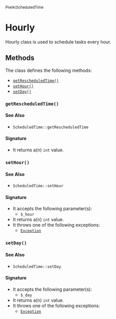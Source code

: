 <small>Piwik\ScheduledTime</small>

Hourly
======

Hourly class is used to schedule tasks every hour.


Methods
-------

The class defines the following methods:

- [`getRescheduledTime()`](#getRescheduledTime)
- [`setHour()`](#setHour)
- [`setDay()`](#setDay)

<a name="getrescheduledtime" id="getrescheduledtime"></a>
### `getRescheduledTime()`

#### See Also

- `ScheduledTime::getRescheduledTime`

#### Signature

- It returns a(n) `int` value.

<a name="sethour" id="sethour"></a>
### `setHour()`

#### See Also

- `ScheduledTime::setHour`

#### Signature

- It accepts the following parameter(s):
    - `$_hour`
- It returns a(n) `int` value.
- It throws one of the following exceptions:
    - [`Exception`](http://php.net/class.Exception)

<a name="setday" id="setday"></a>
### `setDay()`

#### See Also

- `ScheduledTime::setDay`

#### Signature

- It accepts the following parameter(s):
    - `$_day`
- It returns a(n) `int` value.
- It throws one of the following exceptions:
    - [`Exception`](http://php.net/class.Exception)

